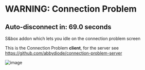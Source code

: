 # WARNING: Connection Problem

## Auto-disconnect in: 69.0 seconds

S&box addon which lets you idle on the connection problem screen

This is the Connection Problem **client**, for the server see https://github.com/abbydiode/connection-problem-server

![image](https://user-images.githubusercontent.com/16174954/124649031-44775a80-de98-11eb-8f81-fbb5dc2b7aa9.png)

